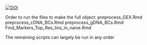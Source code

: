 [![DOI](https://zenodo.org/badge/873040446.svg)](https://doi.org/10.5281/zenodo.13935305)

Order to run the files to make the full object:
preprocess_GEX.Rmd
preprocess_cDNA_BCs.Rmd
preprocess_gDNA_BCs.Rmd
Find_Markers_Top_Res_lins_in_naive.Rmd

The remaining scripts can largely be run in any order 
